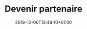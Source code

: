 ---
title: Devenir partenaire
date: 2019-12-06T13:48:10+01:00
layout: devenir
menu:
  main:
    parent: redistribuer
    weight: 3
illu: /img/page-redistribuer/devenir_partenaires_illu.svg
intro: 
    first: "Devenez partenaire et rejoignez le réseau de redistribution de l’association Règles Élémentaires !"
    second: "Nous comptons aujourd’hui plusieurs centaines de partenariats à travers la France. C’est grâce à toutes ces organisations de première ligne qui travaillent au plus près des personnes en situation de précarité que nous pouvons venir en aide, depuis 2015, à plus de 100 000 femmes bénéficiaires."
steps:
  - img: /img/page-redistribuer/step1.svg
    step: 1
    text: "Une personne de votre organisation s'inscrit sur notre <a target=\"_blank\" href=\"https://partenaire.regleselementaires.com/account/register_partner\" onclick=\"gtag('event', 'clicDevenirPartenaire', {'event_category': 'Partenaires','event_label': 'devenir_step'});\">plate-forme</a> et remplit le formulaire de demande de partenariat."
  - img: /img/page-redistribuer/step2.svg
    step: 2
    text: 'L’équipe redistribution de Règles Élémentaires prend contact avec vous sous 1 mois.'
  - img: /img/page-redistribuer/step3.svg
    step: 3
    text: Vous confirmez vos besoins et signez une convention de partenariat avec Règles Élémentaires.
  - img: /img/page-redistribuer/step4.svg
    step: 4
    text: Nous convenons d’une date de récupération des produits, en fonction de vos moyens de transport et de stockage ainsi que de la disponibilité des stocks de Règles Élémentaires.
photos:
  - img: /img/page-redistribuer/photo1.png
  - img: /img/page-redistribuer/photo2.png
  - img: /img/page-redistribuer/photo3.png
  - img: /img/page-redistribuer/photo4.png
---